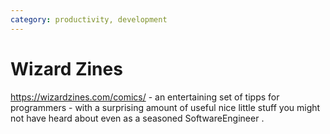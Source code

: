 ```yaml
---
category: productivity, development
---
```


# Wizard Zines

https://wizardzines.com/comics/ - an entertaining set of tipps for programmers - with a surprising amount of useful
nice little stuff you might not have heard about even as a seasoned SoftwareEngineer .
